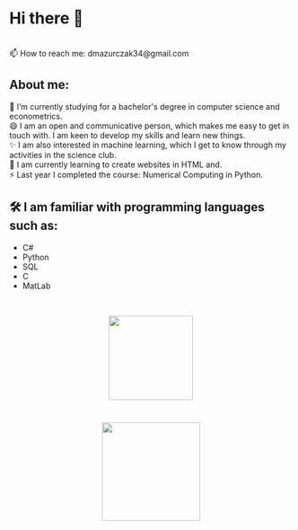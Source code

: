 # Hi there 👋

 <br />
📫 How to reach me: dmazurczak34@gmail.com
 <br />

## About me:
🔭 I’m currently studying for a bachelor's degree in computer science and econometrics. <br />
😄 I am an open and communicative person, which makes me easy to get in touch with. I am keen to develop my skills and learn new things. <br />
✨ I am also interested in machine learning, which I get to know through my activities in the science club.<br />
🌱 I am currently learning to create websites in HTML and.<br />
⚡ Last year I completed the course: Numerical Computing in Python.

## 🛠 I am familiar with programming languages such as:
* C#
* Python
* SQL
* C
* MatLab
<br />

<p align='center'>
   <a href="https://github.com/DianaMazurczak/github-readme-stats">
       <img height=150 src="https://github-readme-stats.vercel.app/api/top-langs/?username=DianaMazurczak&layout=compact"/></a>
</p>

<div align="center" style="margin: 40px 0">
   <a href="https://github.com/DianaMazurczak/github-profile-views-counter">
       <img width="175px" src="https://komarev.com/ghpvc/?username=DianaMazurczak&color=DE002D">
   </a>
</div>
